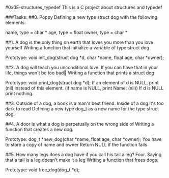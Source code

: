 #0x0E-structures_typedef
This is a C project about structures and typedef

###Tasks:
##0. Poppy
Defining a new type struct dog with the following elements:

name, type = char *
age, type = float
owner, type = char *

##1. A dog is the only thing on earth that loves you more than you love yourself
Writing a function that initialize a variable of type struct dog

Prototype: void init_dog(struct dog *d, char *name, float age, char *owner);

##2. A dog will teach you unconditional love. If you can have that in your life, things won't be too bad
ًWriting a function that prints a struct dog

Prototype: void print_dog(struct dog *d);
If an element of d is NULL, print (nil) instead of this element. (if name is NULL, print Name: (nil))
If d is NULL print nothing.

##3. Outside of a dog, a book is a man's best friend. Inside of a dog it's too dark to read
Defining  a new type dog_t as a new name for the type struct dog.

##4. A door is what a dog is perpetually on the wrong side of
Writing a function that creates a new dog.

Prototype: dog_t *new_dog(char *name, float age, char *owner);
You have to store a copy of name and owner
Return NULL if the function fails

##5. How many legs does a dog have if you call his tail a leg? Four. Saying that a tail is a leg doesn't make it a leg
Writing a function that frees dogs.

Prototype: void free_dog(dog_t *d);

